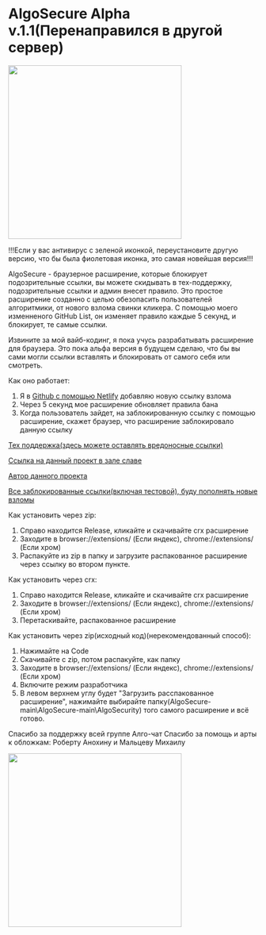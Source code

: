 # AlgoSecure Alpha v.1.1(Перенаправился в другой сервер)

<img src="https://github.com/user-attachments/assets/81fbc30f-1554-4233-81b4-b3973f37cb68" width="350" />

!!!Если у вас антивирус с зеленой иконкой, переустановите другую версию, что бы была фиолетовая иконка, это самая новейшая версия!!!

AlgoSecure - браузерное расширение, которые блокирует подозрительные ссылки, вы можете скидывать в тех-поддержку, подозрительные ссылки и админ внесет правило.
Это простое расширение созданно с целью обезопасить пользователей алгоритмики, от нового взлома свинки кликера. С помощью моего изменненого GitHub List,
он изменяет правило каждые 5 секунд, и блокирует, те самые ссылки.

Извините за мой вайб-кодинг, я пока учусь разрабатывать расширение для браузера. Это пока альфа версия в будущем сделаю, что бы вы сами могли ссылки вставлять и блокировать от самого себя или смотреть.

Как оно работает:
1. Я в <a href="https://jsonalgosecure.netlify.app/rules.json" target="_blank">Github с помощью Netlify</a> добавляю новую ссылку взлома
2. Через 5 секунд мое расширение обновляет правила бана
3. Когда пользователь зайдет, на заблокированную ссылку с помощью расширение, скажет браузер, что расширение заблокировало данную ссылку
  
<a href="https://learn.algoritmika.org/community?projectId=58259493" target="_blank">Тех поддержка(здесь можете оставлять вредоносные ссылки)</a> 

<a href="https://learn.algoritmika.org/community?projectId=58259517" target="_blank">Ссылка на данный проект в зале славе</a> 

<a href="https://learn.algoritmika.org/student-profile?profileId=70069026" target="_blank">Автор данного проекта</a> 

<a href="https://jsonalgosecure.netlify.app/rules.json" target="_blank">Все заблокированные ссылки(включая тестовой), буду пополнять новые взломы</a> 

Как установить через zip:
1. Справо находится Release, кликайте и скачивайте crx расширение
2. Заходите в browser://extensions/ (Если яндекс), chrome://extensions/ (Если хром)
3. Распакуйте из zip в папку и загрузите распакованное расширение через ссылку во втором пункте.

Как установить через crx:
1. Справо находится Release, кликайте и скачивайте crx расширение
2. Заходите в browser://extensions/ (Если яндекс), chrome://extensions/ (Если хром)
3. Перетаскивайте, распакованное расширение

Как установить через zip(исходный код)(нерекомендованный способ):
1. Нажимайте на Code
2. Скачивайте с zip, потом распакуйте, как папку
3. Заходите в browser://extensions/ (Если яндекс), chrome://extensions/ (Если хром)
4. Включите режим разработчика
5. В левом верхнем углу будет "Загрузить расспакованное расширение", нажимайте выбирайте папку(AlgoSecure-main\AlgoSecure-main\AlgoSecurity) того самого расширение и всё готово.


Спасибо за поддержку всей группе Алго-чат
Спасибо за помощь и арты к обложкам: Роберту Анохину и Мальцеву Михаилу

<img src="https://github.com/user-attachments/assets/fba4aacb-a87f-4aaa-84b5-bf9f7f1d19fb" width="350" />
